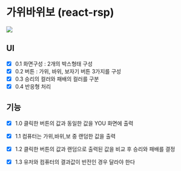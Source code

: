 # 가위바위보 (react-rsp)

<img src="/images/rsp.png">

## UI
- [X] 0.1 화면구성 : 2개의 박스형태 구성
- [X] 0.2 버튼 : 가위, 바위, 보자기 버튼 3가지를 구성
- [X] 0.3 승리의 컬러와 패배의 컬러를 구분
- [X] 0.4 반응형 처리

## 기능
- [X] 1.0 클릭한 버튼의 값과 동일한 값을 YOU 화면에 출력
- [X] 1.1 컴퓨터는 가위,바위,보 중 랜덤한 값을 출력
- [X] 1.2 클릭한 버튼의 값과 랜덤으로 출력된 값을 비교 후 승리와 패배를 결정
- [X] 1.3 유저와 컴퓨터의 결과값이 반전인 경우 달라야 한다

